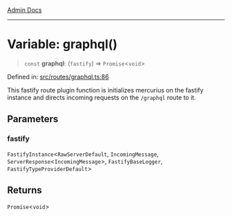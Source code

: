 [Admin Docs](/)

***

# Variable: graphql()

> `const` **graphql**: (`fastify`) => `Promise`\<`void`\>

Defined in: [src/routes/graphql.ts:86](https://github.com/Sourya07/talawa-api/blob/2dc82649c98e5346c00cdf926fe1d0bc13ec1544/src/routes/graphql.ts#L86)

This fastify route plugin function is initializes mercurius on the fastify instance and directs incoming requests on the `/graphql` route to it.

## Parameters

### fastify

`FastifyInstance`\<`RawServerDefault`, `IncomingMessage`, `ServerResponse`\<`IncomingMessage`\>, `FastifyBaseLogger`, `FastifyTypeProviderDefault`\>

## Returns

`Promise`\<`void`\>
